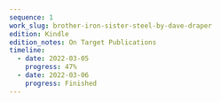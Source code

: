 ```yaml
---
sequence: 1
work_slug: brother-iron-sister-steel-by-dave-draper
edition: Kindle
edition_notes: On Target Publications
timeline:
  - date: 2022-03-05
    progress: 47%
  - date: 2022-03-06
    progress: Finished
---
```


